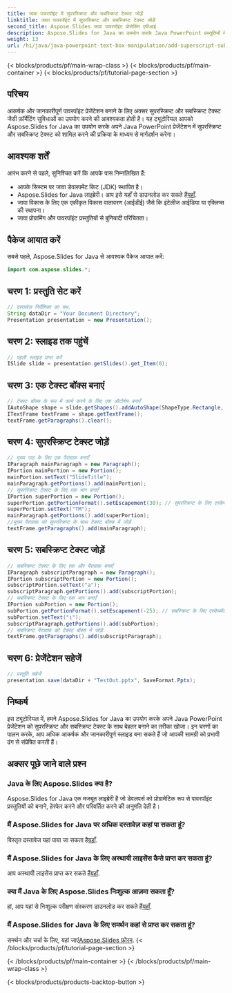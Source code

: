 ```yaml
---
title: जावा पावरपॉइंट में सुपरस्क्रिप्ट और सबस्क्रिप्ट टेक्स्ट जोड़ें
linktitle: जावा पावरपॉइंट में सुपरस्क्रिप्ट और सबस्क्रिप्ट टेक्स्ट जोड़ें
second_title: Aspose.Slides जावा पावरपॉइंट प्रोसेसिंग एपीआई
description: Aspose.Slides for Java का उपयोग करके Java PowerPoint प्रस्तुतियों में सुपरस्क्रिप्ट और सबस्क्रिप्ट टेक्स्ट जोड़ना सीखें। आपकी स्लाइड्स को बेहतर बनाने के लिए बिल्कुल सही।
weight: 13
url: /hi/java/java-powerpoint-text-box-manipulation/add-superscript-subscript-text-java-powerpoint/
---
```


{< blocks/products/pf/main-wrap-class >}
{< blocks/products/pf/main-container >}
{< blocks/products/pf/tutorial-page-section >}

## परिचय
आकर्षक और जानकारीपूर्ण पावरपॉइंट प्रेजेंटेशन बनाने के लिए अक्सर सुपरस्क्रिप्ट और सबस्क्रिप्ट टेक्स्ट जैसी फ़ॉर्मेटिंग सुविधाओं का उपयोग करने की आवश्यकता होती है। यह ट्यूटोरियल आपको Aspose.Slides for Java का उपयोग करके अपने Java PowerPoint प्रेजेंटेशन में सुपरस्क्रिप्ट और सबस्क्रिप्ट टेक्स्ट को शामिल करने की प्रक्रिया के माध्यम से मार्गदर्शन करेगा।
## आवश्यक शर्तें
आरंभ करने से पहले, सुनिश्चित करें कि आपके पास निम्नलिखित हैं:
- आपके सिस्टम पर जावा डेवलपमेंट किट (JDK) स्थापित है।
-  Aspose.Slides for Java लाइब्रेरी। आप इसे यहाँ से डाउनलोड कर सकते हैं[यहाँ](https://releases.aspose.com/slides/java/).
- जावा विकास के लिए एक एकीकृत विकास वातावरण (आईडीई) जैसे कि इंटेलीज आईडिया या एक्लिप्स की स्थापना।
- जावा प्रोग्रामिंग और पावरपॉइंट प्रस्तुतियों से बुनियादी परिचितता।

## पैकेज आयात करें
सबसे पहले, Aspose.Slides for Java से आवश्यक पैकेज आयात करें:
```java
import com.aspose.slides.*;
```
## चरण 1: प्रस्तुति सेट करें
```java
// दस्तावेज़ निर्देशिका का पथ.
String dataDir = "Your Document Directory";
Presentation presentation = new Presentation();
```
## चरण 2: स्लाइड तक पहुंचें
```java
// पहली स्लाइड प्राप्त करें
ISlide slide = presentation.getSlides().get_Item(0);
```
## चरण 3: एक टेक्स्ट बॉक्स बनाएं
```java
// टेक्स्ट बॉक्स के रूप में कार्य करने के लिए एक ऑटोशेप बनाएँ
IAutoShape shape = slide.getShapes().addAutoShape(ShapeType.Rectangle, 100, 100, 200, 100);
ITextFrame textFrame = shape.getTextFrame();
textFrame.getParagraphs().clear();
```
## चरण 4: सुपरस्क्रिप्ट टेक्स्ट जोड़ें
```java
// मुख्य पाठ के लिए एक पैराग्राफ़ बनाएँ
IParagraph mainParagraph = new Paragraph();
IPortion mainPortion = new Portion();
mainPortion.setText("SlideTitle");
mainParagraph.getPortions().add(mainPortion);
// सुपरस्क्रिप्ट टेक्स्ट के लिए एक भाग बनाएँ
IPortion superPortion = new Portion();
superPortion.getPortionFormat().setEscapement(30); // सुपरस्क्रिप्ट के लिए एस्केपमेंट सेट करें
superPortion.setText("TM");
mainParagraph.getPortions().add(superPortion);
//मुख्य पैराग्राफ़ को सुपरस्क्रिप्ट के साथ टेक्स्ट बॉक्स में जोड़ें
textFrame.getParagraphs().add(mainParagraph);
```
## चरण 5: सबस्क्रिप्ट टेक्स्ट जोड़ें
```java
// सबस्क्रिप्ट टेक्स्ट के लिए एक और पैराग्राफ़ बनाएँ
IParagraph subscriptParagraph = new Paragraph();
IPortion subscriptPortion = new Portion();
subscriptPortion.setText("a");
subscriptParagraph.getPortions().add(subscriptPortion);
// सबस्क्रिप्ट टेक्स्ट के लिए एक भाग बनाएँ
IPortion subPortion = new Portion();
subPortion.getPortionFormat().setEscapement(-25); // सबस्क्रिप्ट के लिए एस्केपमेंट सेट करें
subPortion.setText("i");
subscriptParagraph.getPortions().add(subPortion);
// सबस्क्रिप्ट पैराग्राफ़ को टेक्स्ट बॉक्स में जोड़ें
textFrame.getParagraphs().add(subscriptParagraph);
```
## चरण 6: प्रेजेंटेशन सहेजें
```java
// प्रस्तुति सहेजें
presentation.save(dataDir + "TestOut.pptx", SaveFormat.Pptx);
```

## निष्कर्ष
इस ट्यूटोरियल में, हमने Aspose.Slides for Java का उपयोग करके अपने Java PowerPoint प्रेजेंटेशन को सुपरस्क्रिप्ट और सबस्क्रिप्ट टेक्स्ट के साथ बेहतर बनाने का तरीका खोजा। इन चरणों का पालन करके, आप अधिक आकर्षक और जानकारीपूर्ण स्लाइड बना सकते हैं जो आपकी सामग्री को प्रभावी ढंग से संप्रेषित करती हैं।

## अक्सर पूछे जाने वाले प्रश्न
### Java के लिए Aspose.Slides क्या है?
Aspose.Slides for Java एक मजबूत लाइब्रेरी है जो डेवलपर्स को प्रोग्रामेटिक रूप से पावरपॉइंट प्रस्तुतियों को बनाने, हेरफेर करने और परिवर्तित करने की अनुमति देती है।
### मैं Aspose.Slides for Java पर अधिक दस्तावेज़ कहां पा सकता हूं?
 विस्तृत दस्तावेज यहां पाया जा सकता है[यहाँ](https://reference.aspose.com/slides/java/).
### मैं Aspose.Slides for Java के लिए अस्थायी लाइसेंस कैसे प्राप्त कर सकता हूं?
 आप अस्थायी लाइसेंस प्राप्त कर सकते हैं[यहाँ](https://purchase.aspose.com/temporary-license/).
### क्या मैं Java के लिए Aspose.Slides निःशुल्क आज़मा सकता हूँ?
 हां, आप यहां से निःशुल्क परीक्षण संस्करण डाउनलोड कर सकते हैं[यहाँ](https://releases.aspose.com/).
### मैं Aspose.Slides for Java के लिए समर्थन कहां से प्राप्त कर सकता हूं?
 समर्थन और चर्चा के लिए, यहां जाएं[Aspose.Slides फ़ोरम](https://forum.aspose.com/c/slides/11).
{< /blocks/products/pf/tutorial-page-section >}

{< /blocks/products/pf/main-container >}
{< /blocks/products/pf/main-wrap-class >}

{< blocks/products/products-backtop-button >}

